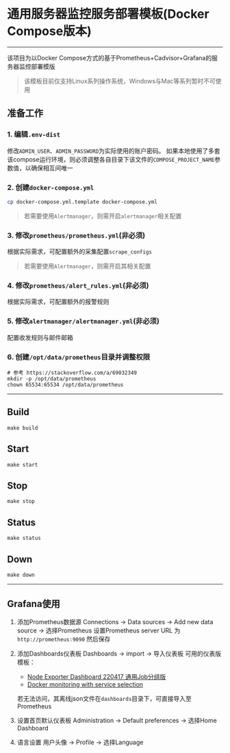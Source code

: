 # 通用服务器监控服务部署模板(Docker Compose版本)
---
该项目为以Docker Compose方式的基于Prometheus+Cadvisor+Grafana的服务器监控部署模版

> 该模板目前仅支持Linux系列操作系统，Windows与Mac等系列暂时不可使用

## 准备工作
### 1. 编辑`.env-dist`
修改`ADMIN_USER`、`ADMIN_PASSWORD`为实际使用的账户密码。
如果本地使用了多套该compose运行环境，则必须调整各自目录下该文件的`COMPOSE_PROJECT_NAME`参数值，以确保相互间唯一

### 2. 创建`docker-compose.yml`
```bash
cp docker-compose.yml.template docker-compose.yml
```

> 若需要使用`Alertmanager`，则需开启`alertmanager`相关配置

### 3. 修改`prometheus/prometheus.yml`(非必须)
根据实际需求，可配置额外的采集配置`scrape_configs`

> 若需要使用`Alertmanager`，则需开启其相关配置

### 4. 修改`prometheus/alert_rules.yml`(非必须)
根据实际需求，可配置额外的报警规则

### 5. 修改`alertmanager/alertmanager.yml`(非必须)
配置收发规则与邮件邮箱

### 6. 创建`/opt/data/prometheus`目录并调整权限
```
# 参考 https://stackoverflow.com/a/69032349
mkdir -p /opt/data/prometheus
chown 65534:65534 /opt/data/prometheus
```

---
## Build
`make build`

## Start
`make start`

## Stop
`make stop`

## Status
`make status`

## Down
`make down`

---
## Grafana使用
1. 添加Prometheus数据源
Connections -> Data sources -> Add new data source -> 选择Prometheus
设置Prometheus server URL 为 `http://prometheus:9090` 然后保存
2. 添加Dashboards仪表板
Dashboards -> import -> 导入仪表板
可用的仪表版模板：
    - [Node Exporter Dashboard 220417 通用Job分组版](https://grafana.com/grafana/dashboards/16098-1-node-exporter-for-prometheus-dashboard-cn-0417-job/)
    - [Docker monitoring with service selection](https://grafana.com/grafana/dashboards/15798-docker-monitoring-with-service-selection/)

    若无法访问，其离线json文件在`dashboards`目录下，可直接导入至Prometheus
3. 设置首页默认仪表板
Administration -> Default preferences -> 选择Home Dashboard
4. 语言设置
用户头像 -> Profile -> 选择Language
